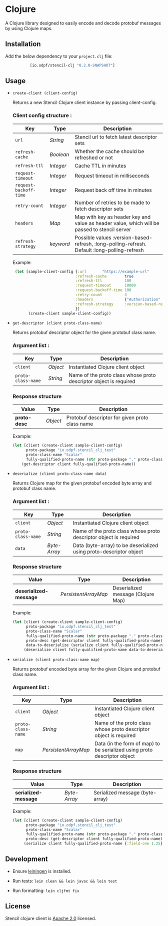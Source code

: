 # Clojure

A Clojure library designed to easily encode and decode protobuf messages by using Clojure maps.

## Installation

Add the below dependency to your `project.clj` file:
```clj
           [io.odpf/stencil-clj "0.2.0-SNAPSHOT"]
```

## Usage
- `create-client (client-config)`

  Returns a new Stencil Clojure client instance by passing client-config.

  ### Client config structure :
  | Key                    | Type      | Description                                                                                 |
  | -----------------------|-----------|---------------------------------------------------------------------------------------------|
  | `url`                  | _String_  | Stencil url to fetch latest descriptor sets                                                 |
  | `refresh-cache`        | _Boolean_ | Whether the cache should be refreshed or not                                                |
  | `refresh-ttl`          | _Integer_ | Cache TTL in minutes                                                                        |
  | `request-timeout`      | _Integer_ | Request timeout in milliseconds                                                             |
  | `request-backoff-time` | _Integer_ | Request back off time in minutes                                                            |
  | `retry-count`          | _Integer_ | Number of retries to be made to fetch descriptor sets                                       |
  | `headers`              | _Map_     | Map with key as header key and value as header value, which will be passed to stencil server|
  | `refresh-strategy`     | _keyword_ | Possible values :version-based-refresh, :long-polling-refresh. Default :long-polling-refresh|

  Example:
  ```clojure
   (let [sample-client-config {:url       "https://example-url"
                              :refresh-cache        true
                              :refresh-ttl          100
                              :request-timeout      10000
                              :request-backoff-time 100
                              :retry-count          3
                              :headers              {"Authorization" "Bearer <token>"}
                              :refresh-strategy     :version-based-refresh
                              }]
         (create-client sample-client-config))
  ```

- `get-descriptor (client proto-class-name)`

  Returns protobuf descriptor object for the given protobuf class name.

  ### Argument list :
  | Key                                             | Type              | Description                                                                 |
  | ------------------------------------------------|-------------------|-----------------------------------------------------------------------------|
  | `client`                                        | _Object_          | Instantiated Clojure client object                                          |
  | `proto-class-name`                              | _String_          | Name of the proto class whose proto descriptor object is required           |

  ### Response structure
  | Value                                           | Type              | Description                                                                 |
  |-------------------------------------------------|-------------------|-----------------------------------------------------------------------------|
  | **proto-desc**                                  | _Object_          | Protobuf descriptor for given proto class name                              |

  Example:
  ```clojure
  (let [client (create-client sample-client-config)
        proto-package "io.odpf.stencil_clj_test"
        proto-class-name "Scalar"
        fully-qualified-proto-name (str proto-package "." proto-class-name)]
      (get-descriptor client fully-qualified-proto-name))
  ```

- `deserialize (client proto-class-name data)`

  Returns Clojure map for the given protobuf encoded byte array and protobuf class name.

  ### Argument list :
  | Key                                             | Type                | Description                                                                 |
  | ------------------------------------------------|---------------------|-----------------------------------------------------------------------------|
  | `client`                                        | _Object_            | Instantiated Clojure client object                                          |
  | `proto-class-name`                              | _String_            | Name of the proto class whose proto descriptor object is required           |
  | `data`                                          | _Byte-Array_        | Data (byte-array) to be deserialized using proto-descriptor object          |

  ### Response structure
  | Value                                           | Type                | Description                                                                 |
  |-------------------------------------------------|---------------------|-----------------------------------------------------------------------------|
  | **deserialized-message**                        | _PersistentArrayMap_| Deserialized message (Clojure Map)                                          |

  Example:
  ```clojure
  (let [client (create-client sample-client-config)
        proto-package "io.odpf.stencil_clj_test"
        proto-class-name "Scalar"
        fully-qualified-proto-name (str proto-package "." proto-class-name)
        proto-desc (get-descriptor client fully-qualified-proto-name)
        data-to-deserialize (serialize client fully-qualified-proto-name{:field-one 1.25})]
       (deserialize client fully-qualified-proto-name data-to-deserialize))
  ```

- `serialize (client proto-class-name map)`

  Returns protobuf encoded byte array for the given Clojure and protobuf class name.

  ### Argument list :
  | Key                                             | Type                 | Description                                                                 |
  | ------------------------------------------------|----------------------|-----------------------------------------------------------------------------|
  | `client`                                        | _Object_             | Instantiated Clojure client object                                          |
  | `proto-class-name`                              | _String_             | Name of the proto class whose proto descriptor object is required           |
  | `map`                                           | _PersistentArrayMap_ | Data (in the form of map) to be serialized using proto descriptor object    |

  ### Response structure
  | Value                                           | Type                | Description                                                                  |
  |-------------------------------------------------|---------------------|------------------------------------------------------------------------------|
  | **serialized-message**                          | _Byte-Array_        | Serialized message (byte-array)                                              |

  Example:
  ```clojure
  (let [client (create-client sample-client-config)
        proto-package "io.odpf.stencil_clj_test"
        proto-class-name "Scalar"
        fully-qualified-proto-name (str proto-package "." proto-class-name)
        proto-desc (get-descriptor client fully-qualified-proto-name)]
       (serialize client fully-qualified-proto-name {:field-one 1.25}))
  ```
## Development
- Ensure [leiningen](https://leiningen.org/) is installed.

- Run tests: ```lein clean && lein javac && lein test```

- Run formatting: ```lein cljfmt fix```


## License

Stencil clojure client is [Apache 2.0](LICENSE) licensed.